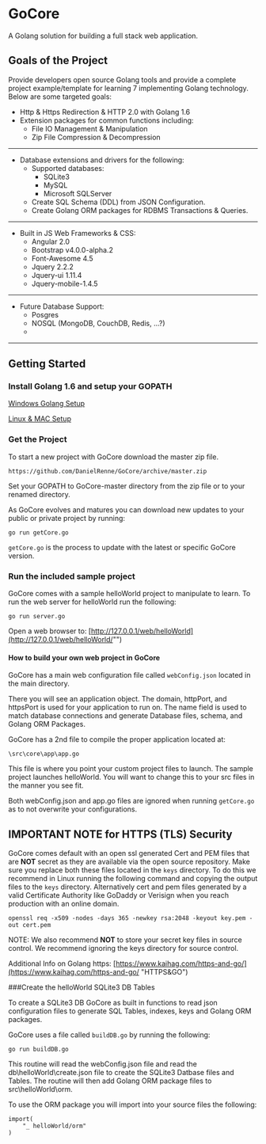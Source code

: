 # GoCore

A Golang solution for building a full stack web application.

## Goals of the Project ##

Provide developers open source Golang tools and provide a complete project example/template for learning 7 implementing Golang technology.  Below are some targeted goals:

* Http & Https Redirection & HTTP 2.0 with Golang 1.6
* Extension packages for common functions including:
	* File IO Management & Manipulation
	* Zip File Compression & Decompression 

----------

* Database extensions and drivers for the following:
	* Supported databases:
		* SQLite3
		* MySQL
		* Microsoft SQLServer
	* Create SQL Schema (DDL) from JSON Configuration.
	* Create Golang ORM packages for RDBMS Transactions & Queries.

----------

* Built in JS Web Frameworks & CSS:
	* Angular 2.0
	* Bootstrap v4.0.0-alpha.2
	* Font-Awesome 4.5
	* Jquery 2.2.2
	* Jquery-ui 1.11.4
	* Jquery-mobile-1.4.5
	

----------

* Future Database Support:
	* Posgres
	* NOSQL (MongoDB, CouchDB, Redis, ...?)
	* 

----------
## Getting Started ##

### Install Golang 1.6 and setup your GOPATH ###
[Windows Golang Setup](http://www.wadewegner.com/2014/12/easy-go-programming-setup-for-windows/ "Windows Golang Setup")

[Linux & MAC Setup](https://golang.org/doc/install/ "Linux & MAC Setup")

### Get the Project
To start a new project with GoCore download the master zip file.

`https://github.com/DanielRenne/GoCore/archive/master.zip`

Set your GOPATH to GoCore-master directory from the zip file or to your renamed directory.

As GoCore evolves and matures you can download new updates to your public or private project by running:

`go run getCore.go`

`getCore.go` is the process to update with the latest or specific GoCore version.

### Run the included sample project

GoCore comes with a sample helloWorld project to manipulate to learn.  To run the web server for helloWorld run the following:

`go run server.go`

Open a web browser to:  [http://127.0.0.1/web/helloWorld](http://127.0.0.1/web/helloWorld/"")

#### How to build your own web project in GoCore

GoCore has a main web configuration file called `webConfig.json` located in the main directory.

There you will see an application object.  The domain, httpPort, and httpsPort is used for your application to run on.  The name field is used to match database connections and generate Database files, schema, and Golang ORM Packages.

GoCore has a 2nd file to compile the proper application located at:

`\src\core\app\app.go`

This file is where you point your custom project files to launch.  The sample project launches helloWorld.  You will want to change this to your src files in the manner you see fit. 

Both webConfig.json and app.go files are ignored when running `getCore.go` as to not overwrite your configurations.

## IMPORTANT NOTE for HTTPS (TLS) Security
GoCore comes default with an open ssl generated Cert and PEM files that are **NOT** secret as they are available via the open source repository.  Make sure you replace both these files located in the `keys` directory.  To do this we recommend in Linux running the following command and copying the output files to the `keys` directory.  Alternatively cert and pem files generated by a valid Certificate Authority like GoDaddy or Verisign when you reach production with an online domain.

`openssl req -x509 -nodes -days 365 -newkey rsa:2048 -keyout key.pem -out cert.pem`

NOTE:  We also recommend **NOT** to store your secret key files in source control.  We recommend ignoring the keys directory for source control.

Additional Info on Golang https:  [https://www.kaihag.com/https-and-go/](https://www.kaihag.com/https-and-go/ "HTTPS&GO")

###Create the helloWorld SQLite3 DB Tables

To create a SQLite3 DB GoCore as built in functions to read json configuration files to generate SQL Tables, indexes, keys and Golang ORM packages.

GoCore uses a file called `buildDB.go` by running the following:

`go run buildDB.go`  

This routine will read the webConfig.json file and read the db\\helloWorld\create.json file to create the SQLite3 Datbase files and Tables. The routine will then add Golang ORM package files to src\\helloWorld\orm.

To use the ORM package you will import into your source files the following:

	import( 
		"_ helloWorld/orm"
	)

